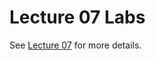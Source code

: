 Lecture 07 Labs
===

See [Lecture 07](http://www.nc.es.ncku.edu.tw/course/embedded/07) for more details.
